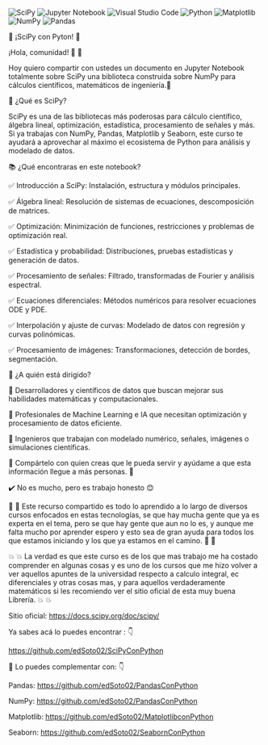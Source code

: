 ![SciPy](https://img.shields.io/badge/SciPy-%230C55A5.svg?style=for-the-badge&logo=scipy&logoColor=%white)
![Jupyter Notebook](https://img.shields.io/badge/jupyter-%23FA0F00.svg?style=for-the-badge&logo=jupyter&logoColor=white)
![Visual Studio Code](https://img.shields.io/badge/Visual%20Studio%20Code-0078d7.svg?style=for-the-badge&logo=visual-studio-code&logoColor=white)
![Python](https://img.shields.io/badge/python-3670A0?style=for-the-badge&logo=python&logoColor=ffdd54)
![Matplotlib](https://img.shields.io/badge/Matplotlib-%23ffffff.svg?style=for-the-badge&logo=Matplotlib&logoColor=black)
![NumPy](https://img.shields.io/badge/numpy-%23013243.svg?style=for-the-badge&logo=numpy&logoColor=white)
![Pandas](https://img.shields.io/badge/pandas-%23150458.svg?style=for-the-badge&logo=pandas&logoColor=white)

🚀 ¡SciPy con Pyton! 🐍 

¡Hola, comunidad! 🎉 👋 



Hoy quiero compartir con ustedes un documento en Jupyter Notebook totalmente sobre SciPy una biblioteca construida sobre NumPy para cálculos científicos, matemáticos de ingeniería.🚀



🔬 ¿Qué es SciPy?

SciPy es una de las bibliotecas más poderosas para cálculo científico, álgebra lineal, optimización, estadística, procesamiento de señales y más. Si ya trabajas con NumPy, Pandas, Matplotlib y Seaborn, este curso te ayudará a aprovechar al máximo el ecosistema de Python para análisis y modelado de datos.

📚 ¿Qué encontraras en este notebook?

✅ Introducción a SciPy: Instalación, estructura y módulos principales.

✅ Álgebra lineal: Resolución de sistemas de ecuaciones, descomposición de matrices.

✅ Optimización: Minimización de funciones, restricciones y problemas de optimización real.

✅ Estadística y probabilidad: Distribuciones, pruebas estadísticas y generación de datos.

✅ Procesamiento de señales: Filtrado, transformadas de Fourier y análisis espectral.

✅ Ecuaciones diferenciales: Métodos numéricos para resolver ecuaciones ODE y PDE.

✅ Interpolación y ajuste de curvas: Modelado de datos con regresión y curvas polinómicas.

✅ Procesamiento de imágenes: Transformaciones, detección de bordes, segmentación.

📌 ¿A quién está dirigido?

🔹 Desarrolladores y científicos de datos que buscan mejorar sus habilidades matemáticas y computacionales.

🔹 Profesionales de Machine Learning e IA que necesitan optimización y procesamiento de datos eficiente.

🔹 Ingenieros que trabajan con modelado numérico, señales, imágenes o simulaciones científicas.



📢 Compártelo con quien creas que le pueda servir y ayúdame a que esta información llegue a más personas. 🚀



✔️ No es mucho, pero es trabajo honesto 😊

🌟 🌟 Este recurso compartido es todo lo aprendido a lo largo de diversos cursos enfocados en estas tecnologías, se que hay mucha gente que ya es experta en el tema, pero se que hay gente que aun no lo es, y aunque me falta mucho por aprender espero y esto sea de gran ayuda para todos los que estamos iniciando y los que ya estamos en el camino. 🌟 🌟



💥 💥  La verdad es que este curso es de los que mas trabajo me ha costado comprender en algunas cosas y es uno de los cursos que me hizo volver a ver aquellos apuntes de la universidad respecto a calculo integral, ec diferenciales y otras cosas mas, y para aquellos verdaderamente matemáticos si les recomiendo ver el sitio oficial de esta muy buena Librería. 💥 💥  

Sitio oficial:  https://docs.scipy.org/doc/scipy/



Ya sabes acá lo puedes encontrar : 👇

https://github.com/edSoto02/SciPyConPython



🔆 Lo puedes complementar con: 👇

Pandas: https://github.com/edSoto02/PandasConPython

NumPy: https://github.com/edSoto02/PandasConPython

Matplotlib: https://github.com/edSoto02/MatplotlibconPython

Seaborn: https://github.com/edSoto02/SeabornConPython
